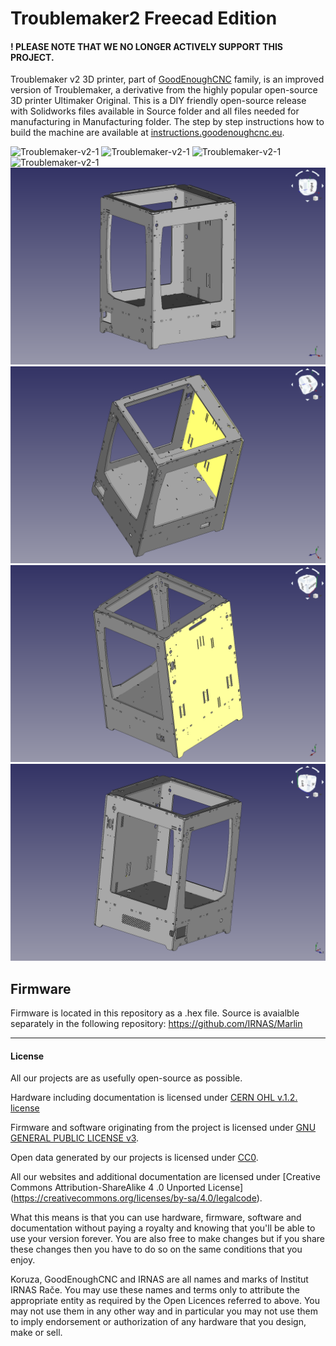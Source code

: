 # Troublemaker2 Freecad Edition

#### ! PLEASE NOTE THAT WE NO LONGER ACTIVELY SUPPORT THIS PROJECT. 

Troublemaker v2 3D printer, part of [GoodEnoughCNC](http://goodenoughcnc.eu/) family, is an improved version of Troublemaker, a derivative from the highly popular open-source 3D printer Ultimaker Original. This is a DIY friendly open-source release with Solidworks files available in Source folder and all files needed for manufacturing in Manufacturing folder. The step by step instructions how to build the machine are available at [instructions.goodenoughcnc.eu](http://instructions.goodenoughcnc.eu).

![Troublemaker-v2-1](Troublemaker-1.jpg)
![Troublemaker-v2-1](Troublemaker-2.jpg)
![Troublemaker-v2-1](Troublemaker-3.jpg)
![Troublemaker-v2-1](Troublemaker-4.jpg)
![Troublemaker-v2-1](Troublemaker-1-freecad.png)
![Troublemaker-v2-1](Troublemaker-2-freecad.png)
![Troublemaker-v2-1](Troublemaker-3-freecad.png)
![Troublemaker-v2-1](Troublemaker-4-freecad.png)

## Firmware
Firmware is located in this repository as a .hex file. Source is avaialble separately in the following repository: https://github.com/IRNAS/Marlin


---

#### License

All our projects are as usefully open-source as possible.

Hardware including documentation is licensed under [CERN OHL v.1.2. license](http://www.ohwr.org/licenses/cern-ohl/v1.2)

Firmware and software originating from the project is licensed under [GNU GENERAL PUBLIC LICENSE v3](http://www.gnu.org/licenses/gpl-3.0.en.html).

Open data generated by our projects is licensed under [CC0](https://creativecommons.org/publicdomain/zero/1.0/legalcode).

All our websites and additional documentation are licensed under [Creative Commons Attribution-ShareAlike 4 .0 Unported License] (https://creativecommons.org/licenses/by-sa/4.0/legalcode).

What this means is that you can use hardware, firmware, software and documentation without paying a royalty and knowing that you'll be able to use your version forever. You are also free to make changes but if you share these changes then you have to do so on the same conditions that you enjoy.

Koruza, GoodEnoughCNC and IRNAS are all names and marks of Institut IRNAS Rače. 
You may use these names and terms only to attribute the appropriate entity as required by the Open Licences referred to above. You may not use them in any other way and in particular you may not use them to imply endorsement or authorization of any hardware that you design, make or sell.

